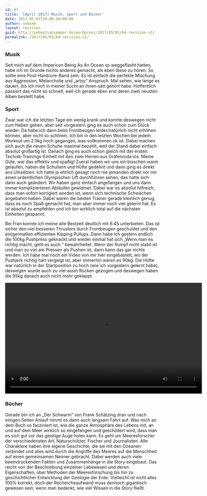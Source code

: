 ```yaml
---
id: 67
title: '[April 2017] Musik, Sport und Bücher'
date: 2017-05-01T10:00:56+00:00
author: sebsem
layout: revision
guid: http://sebastiansemper.de/wordpress/2017/05/01/64-revision-v1/
permalink: /2017/05/01/64-revision-v1/
---
```

### Musik

Seit mich auf dem Impericon Being As An Ocean so weggeflasht hatten, habe ich im Grunde nichts anderes gemacht, als eben diese zu hören. So sollte eine Post-Hardcore-Band sein. Es ist einfach die perfekte Mischung aus Aggression, Melancholie und &#8222;artsy&#8220; Anspruch. Mal sehen, wie lange es dauert, bis ich mich in meiner Sucht an ihnen satt gehört habe. Hoffentlich passiert das nicht so schnell, weil ich gerade eben erst deren zwei neusten Alben bestellt habe.

### Sport

Zwar war ich die letzten Tage ein wenig krank und konnte deswegen nicht zum Heben gehen, aber seit vorgestern ging es auch schon zum Glück wieder. Da habe ich dann beim Frontbeugen leider/natürlich nicht erhöhen können, aber nicht so schlimm. Ich bin in den letzten Wochen bei jedem Workout um 2.5kg hoch gegangen, was vollkommen ok ist. Dabei machen sich auch die neuen Schuhe maximal bezahlt, weil der Stand dabei einfach absolut großartig ist. Danach ging es auch schon gleich mit der ersten Technik-Trainings-Einheit mit den zwei Herren aus Gräfenroda los. Meine Güte, war das effektiv und spaßig! Zuerst haben wir uns ein bisschen warm gelaufen, haben die Schultern und Hüfte gedehnt und dann ging es direkt ans Umsetzen. Ich hatte ja ehrlich gesagt noch nie jemanden direkt vor mir einen ordentlichen Olympischen Lift durchführen sehen; das hatte sich dann auch geändert. Wir haben ganz einfach angefangen und uns dann immer komplizierteren Abläufen gewidmet. Dabei war es absolut hilfreich, dass man sofort korrigiert worden ist, wenn sich technische Schwächen angebahnt haben. Dabei waren die beiden Trainer gerade kleinlich genug, dass es noch Spaß gemacht hat, man aber immer noch viel gelernt hat. Es ist absolut zu empfehlen und ich bin wirklich total auf die nächsten Einheiten gespannt.

Bei Fran konnte ich meine alte Bestzeit deutlich mit 6:45 unterbieten. Das ist sicher den viel besseren Thrusters durch Frontbeugen geschuldet und den einigermaßen effizienten Kipping Pullups. Dann habe ich gestern endlich die 100kg Pushpress geknackt und wieder einmal hat sich &#8222;Wenn man es richtig macht, geht es auch.&#8220; bewahrheitet. Wenn der Rumpf nicht stabil ist und man zu viel am Pressen als Pushen ist, dann kann das gar nichts werden. Ich habe mal noch ein Video von mir hier eingebastelt, wo der Pushjerk richtig hart vergeigt ist, aber immerhin waren es 90kg. Die Hüfte war natürlich in der Startposition zu hoch (wie ich vorgestern gelernt habe), deswegen wurde auch zu viel ausm Rücken gezogen und deswegen haben die 95kg danach auch nicht mehr geklappt.

<div style="width: 640px;" class="wp-video">
  <video class="wp-video-shortcode" id="video-67-3" width="640" height="360" preload="metadata" controls="controls"><source type="video/webm" src="http://sebastiansemper.de/wordpress/wp-content/uploads/2017/04/cleanjerk_1.webm?_=3" /><a href="http://sebastiansemper.de/wordpress/wp-content/uploads/2017/04/cleanjerk_1.webm">http://sebastiansemper.de/wordpress/wp-content/uploads/2017/04/cleanjerk_1.webm</a></video>
</div>

### Bücher

Gerade bin ich an &#8222;Der Schwarm&#8220; von Frank Schätzing dran und nach einigen Seiten Anlauf nimmt es dann auch langsam Fahrt auf. Was mich an dem Buch so fasziniert ist, wie die ganze Atmosphäre des Lebens mit, an und auf dem Meer wirklich so eingefangen und geschildert wird, dass man es sich gut vor das geistige Auge holen kann. Es geht um Meeresforscher der verschiedensten Art, Naturschützer, Fischer und Journalisten. Alle Charaktere haben ihre eigene Geschichte, die sie mit den Ozeanen verbindet und alles wird durch die Angriffe des Meeres auf die Menschheit auf einen gemeinsamen Nenner gebracht. Dabei werden auch viele beeindruckenden Fakten und Zusammenhänge in die Story eingebaut. Das reicht von der Beschreibung einzelner Lebewesen und deren Eigenschaften, über Methoden der Meeresforschung bis hin zu geschichtlicher Entwicklung der Geologie der Erde. Vielleicht ist nicht alles 100% korrekt, doch der Rechercheaufwand muss dennoch gigantisch gewesen sein, wenn man bedenkt, wie viel Wissen in die Story fließt.